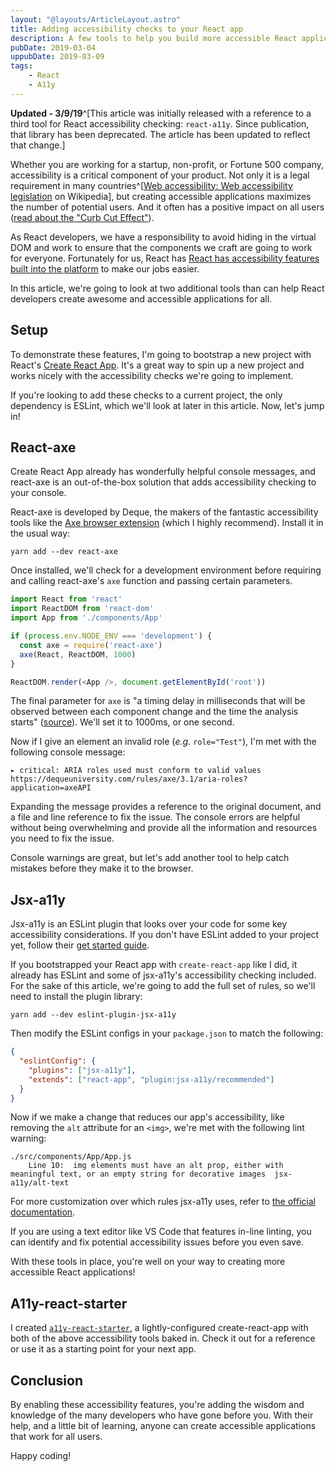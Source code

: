 ```yaml
---
layout: "@layouts/ArticleLayout.astro"
title: Adding accessibility checks to your React app
description: A few tools to help you build more accessible React applications
pubDate: 2019-03-04
uppubDate: 2019-03-09
tags:
    - React
    - A11y
---
```


**Updated - 3/9/19**^[This article was initially released with a reference to a third tool for React accessibility checking: `react-a11y`. Since publication, that library has been deprecated. The article has been updated to reflect that change.]

Whether you are working for a startup, non-profit, or Fortune 500 company, accessibility is a critical component of your product. Not only it is a legal requirement in many countries^[[Web accessibility: Web accessibility legislation](https://en.wikipedia.org/wiki/Web_accessibility#Web_accessibility_legislation) on Wikipedia], but creating accessible applications maximizes the number of potential users. And it often has a positive impact on all users ([read about the "Curb Cut Effect"](https://ssir.org/articles/entry/the_curb_cut_effect)).

As React developers, we have a responsibility to avoid hiding in the virtual DOM and work to ensure that the components we craft are going to work for everyone. Fortunately for us, React has [React has accessibility features built into the platform](https://reactjs.org/docs/accessibility.html) to make our jobs easier.

In this article, we're going to look at two additional tools than can help React developers create awesome and accessible applications for all.

## Setup

To demonstrate these features, I'm going to bootstrap a new project with React's [Create React App](https://facebook.github.io/create-react-app/). It's a great way to spin up a new project and works nicely with the accessibility checks we're going to implement.

If you're looking to add these checks to a current project, the only dependency is ESLint, which we'll look at later in this article. Now, let's jump in!

## React-axe

Create React App already has wonderfully helpful console messages, and react-axe is an out-of-the-box solution that adds accessibility checking to your console.

React-axe is developed by Deque, the makers of the fantastic accessibility tools like the [Axe browser extension](https://www.deque.com/axe/) (which I highly recommend). Install it in the usual way:

```
yarn add --dev react-axe
```

Once installed, we'll check for a development environment before requiring and calling react-axe's `axe` function and passing certain parameters.

```js
import React from 'react'
import ReactDOM from 'react-dom'
import App from './components/App'

if (process.env.NODE_ENV === 'development') {
  const axe = require('react-axe')
  axe(React, ReactDOM, 1000)
}

ReactDOM.render(<App />, document.getElementById('root'))
```

The final parameter for `axe` is "a timing delay in milliseconds that will be observed between each component change and the time the analysis starts" ([source](https://github.com/dequelabs/react-axe/#initialize-the-module)). We'll set it to 1000ms, or one second.

Now if I give an element an invalid role (_e.g._ `role="Test"`), I'm met with the following console message:

```
▸ critical: ARIA roles used must conform to valid values
https://dequeuniversity.com/rules/axe/3.1/aria-roles?application=axeAPI
```

Expanding the message provides a reference to the original document, and a file and line reference to fix the issue. The console errors are helpful without being overwhelming and provide all the information and resources you need to fix the issue.

Console warnings are great, but let's add another tool to help catch mistakes before they make it to the browser.

## Jsx-a11y

Jsx-a11y is an ESLint plugin that looks over your code for some key accessibility considerations. If you don't have ESLint added to your project yet, follow their [get started guide](https://eslint.org/docs/user-guide/getting-started).

If you bootstrapped your React app with `create-react-app` like I did, it already has ESLint and some of jsx-a11y's accessibility checking included. For the sake of this article, we're going to add the full set of rules, so we'll need to install the plugin library:

```
yarn add --dev eslint-plugin-jsx-a11y
```

Then modify the ESLint configs in your `package.json` to match the following:

```json
{
  "eslintConfig": {
    "plugins": ["jsx-a11y"],
    "extends": ["react-app", "plugin:jsx-a11y/recommended"]
  }
}
```

Now if we make a change that reduces our app's accessibility, like removing the `alt` attribute for an `<img>`, we're met with the following lint warning:

```
./src/components/App/App.js
    Line 10:  img elements must have an alt prop, either with meaningful text, or an empty string for decorative images  jsx-a11y/alt-text
```

For more customization over which rules jsx-a11y uses, refer to [the official documentation](https://github.com/evcohen/eslint-plugin-jsx-a11y#eslint-plugin-jsx-a11y).

If you are using a text editor like VS Code that features in-line linting, you can identify and fix potential accessibility issues before you even save.

With these tools in place, you're well on your way to creating more accessible React applications!

## A11y-react-starter

I created [`a11y-react-starter`](https://github.com/seanmcp/a11y-react-starter), a lightly-configured create-react-app with both of the above accessibility tools baked in. Check it out for a reference or use it as a starting point for your next app.

## Conclusion

By enabling these accessibility features, you're adding the wisdom and knowledge of the many developers who have gone before you. With their help, and a little bit of learning, anyone can create accessible applications that work for all users.

Happy coding!